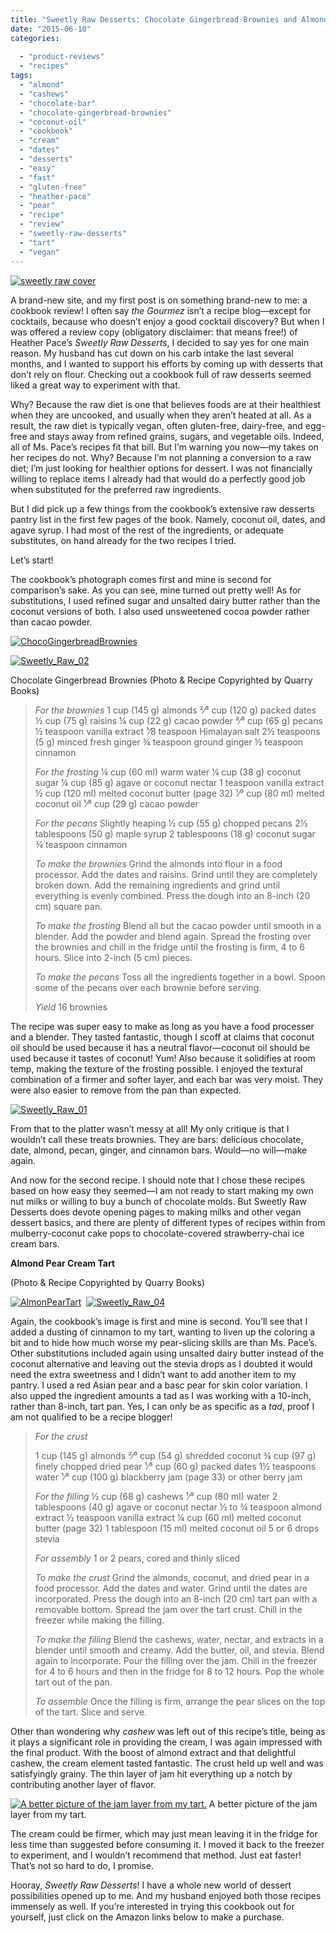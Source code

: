 ```yaml
---
title: "Sweetly Raw Desserts: Chocolate Gingerbread Brownies and Almond Pear Cream Tart Recipes"
date: "2015-06-10"
categories:
  
  - "product-reviews"
  - "recipes"
tags:
  - "almond"
  - "cashews"
  - "chocolate-bar"
  - "chocolate-gingerbread-brownies"
  - "coconut-oil"
  - "cookbook"
  - "cream"
  - "dates"
  - "desserts"
  - "easy"
  - "fast"
  - "gluten-free"
  - "heather-pace"
  - "pear"
  - "recipe"
  - "review"
  - "sweetly-raw-desserts"
  - "tart"
  - "vegan"
---
```


[![sweetly raw cover](http://s3.amazonaws.com/thegourmez-wpmedia/2015/06/sweetly-raw-cover-240x300.jpg)](http://www.amazon.com/gp/product/1592539785/ref=as_li_tl?ie=UTF8&camp=1789&creative=390957&creativeASIN=1592539785&linkCode=as2&tag=thegou07-20&linkId=337YIAFAT2DV26WQ)

A brand-new site, and my first post is on something brand-new to me: a cookbook review! I often say _the Gourmez_ isn’t a recipe blog—except for cocktails, because who doesn’t enjoy a good cocktail discovery? But when I was offered a review copy (obligatory disclaimer: that means free!) of Heather Pace’s _Sweetly Raw Desserts_, I decided to say yes for one main reason. My husband has cut down on his carb intake the last several months, and I wanted to support his efforts by coming up with desserts that don’t rely on flour. Checking out a cookbook full of raw desserts seemed liked a great way to experiment with that.

Why? Because the raw diet is one that believes foods are at their healthiest when they are uncooked, and usually when they aren’t heated at all. As a result, the raw diet is typically vegan, often gluten-free, dairy-free, and egg-free and stays away from refined grains, sugars, and vegetable oils. Indeed, all of Ms. Pace’s recipes fit that bill. But I’m warning you now—my takes on her recipes do not. Why? Because I’m not planning a conversion to a raw diet; I’m just looking for healthier options for dessert. I was not financially willing to replace items I already had that would do a perfectly good job when substituted for the preferred raw ingredients.

But I did pick up a few things from the cookbook’s extensive raw desserts pantry list in the first few pages of the book. Namely, coconut oil, dates, and agave syrup. I had most of the rest of the ingredients, or adequate substitutes, on hand already for the two recipes I tried.

Let’s start!

The cookbook’s photograph comes first and mine is second for comparison’s sake. As you can see, mine turned out pretty well! As for substitutions, I used refined sugar and unsalted dairy butter rather than the coconut versions of both. I also used unsweetened cocoa powder rather than cacao powder.

[![ChocoGingerbreadBrownies](http://s3.amazonaws.com/thegourmez-wpmedia/2015/06/ChocoGingerbreadBrownies-244x300.jpg)](http://s3.amazonaws.com/thegourmez-wpmedia/2015/06/ChocoGingerbreadBrownies.jpg)

[![Sweetly_Raw_02](http://s3.amazonaws.com/thegourmez-wpmedia/2015/06/Sweetly_Raw_02-300x191.jpg)](http://s3.amazonaws.com/thegourmez-wpmedia/2015/06/Sweetly_Raw_02.jpg)

Chocolate Gingerbread Brownies (Photo & Recipe Copyrighted by Quarry Books)

> _For the brownies_ 1 cup (145 g) almonds ²⁄³ cup (120 g) packed dates ½ cup (75 g) raisins ¼ cup (22 g) cacao powder ²⁄³ cup (65 g) pecans ½ teaspoon vanilla extract ¹⁄8 teaspoon Himalayan salt 2½ teaspoons (5 g) minced fresh ginger ¾ teaspoon ground ginger ½ teaspoon cinnamon
>
> _For the frosting_ ¼ cup (60 ml) warm water ¼ cup (38 g) coconut sugar ¼ cup (85 g) agave or coconut nectar 1 teaspoon vanilla extract ½ cup (120 ml) melted coconut butter (page 32) ¹⁄³ cup (80 ml) melted coconut oil ¹⁄³ cup (29 g) cacao powder
>
> _For the pecans_ Slightly heaping ½ cup (55 g) chopped pecans 2½ tablespoons (50 g) maple syrup 2 tablespoons (18 g) coconut sugar ¾ teaspoon cinnamon
>
> _To make the brownies_ Grind the almonds into flour in a food processor. Add the dates and raisins. Grind until they are completely broken down. Add the remaining ingredients and grind until everything is evenly combined. Press the dough into an 8-inch (20 cm) square pan.
>
> _To make the frosting_ Blend all but the cacao powder until smooth in a blender. Add the powder and blend again. Spread the frosting over the brownies and chill in the fridge until the frosting is firm, 4 to 6 hours. Slice into 2-inch (5 cm) pieces.
>
> _To make the pecans_ Toss all the ingredients together in a bowl. Spoon some of the pecans over each brownie before serving.
>
> _Yield_ 16 brownies

The recipe was super easy to make as long as you have a food processer and a blender. They tasted fantastic, though I scoff at claims that coconut oil should be used because it has a neutral flavor—coconut oil should be used because it tastes of coconut! Yum! Also because it solidifies at room temp, making the texture of the frosting possible. I enjoyed the textural combination of a firmer and softer layer, and each bar was very moist. They were also easier to remove from the pan than expected.

[![Sweetly_Raw_01](http://s3.amazonaws.com/thegourmez-wpmedia/2015/06/Sweetly_Raw_01-300x231.jpg)](http://s3.amazonaws.com/thegourmez-wpmedia/2015/06/Sweetly_Raw_01.jpg)

From that to the platter wasn’t messy at all! My only critique is that I wouldn’t call these treats brownies. They are bars: delicious chocolate, date, almond, pecan, ginger, and cinnamon bars. Would—no will—make again.

And now for the second recipe. I should note that I chose these recipes based on how easy they seemed—I am not ready to start making my own nut milks or willing to buy a bunch of chocolate molds. But Sweetly Raw Desserts does devote opening pages to making milks and other vegan dessert basics, and there are plenty of different types of recipes within from mulberry-coconut cake pops to chocolate-covered strawberry-chai ice cream bars.

**Almond Pear Cream Tart**

(Photo & Recipe Copyrighted by Quarry Books)

[![AlmonPearTart](http://s3.amazonaws.com/thegourmez-wpmedia/2015/06/AlmonPearTart-242x300.jpg)](http://s3.amazonaws.com/thegourmez-wpmedia/2015/06/AlmonPearTart.jpg)  [![Sweetly_Raw_04](http://s3.amazonaws.com/thegourmez-wpmedia/2015/06/Sweetly_Raw_04-300x195.jpg)](http://s3.amazonaws.com/thegourmez-wpmedia/2015/06/Sweetly_Raw_04.jpg)

Again, the cookbook’s image is first and mine is second. You’ll see that I added a dusting of cinnamon to my tart, wanting to liven up the coloring a bit and to hide how much worse my pear-slicing skills are than Ms. Pace’s. Other substitutions included again using unsalted dairy butter instead of the coconut alternative and leaving out the stevia drops as I doubted it would need the extra sweetness and I didn’t want to add another item to my pantry. I used a red Asian pear and a basc pear for skin color variation. I also upped the ingredient amounts a tad as I was working with a 10-inch, rather than 8-inch, tart pan. Yes, I can only be as specific as a _tad_, proof I am not qualified to be a recipe blogger!

> _For the crust_
>
> 1 cup (145 g) almonds ²⁄³ cup (54 g) shredded coconut ¾ cup (97 g) finely chopped dried pear ¹⁄³ cup (60 g) packed dates 1½ teaspoons water ¹⁄³ cup (100 g) blackberry jam (page 33) or other berry jam
>
> _For the filling_ ½ cup (68 g) cashews ¹⁄³ cup (80 ml) water 2 tablespoons (40 g) agave or coconut nectar ½ to ¾ teaspoon almond extract ½ teaspoon vanilla extract ¼ cup (60 ml) melted coconut butter (page 32) 1 tablespoon (15 ml) melted coconut oil 5 or 6 drops stevia
>
> _For assembly_ 1 or 2 pears, cored and thinly sliced
>
> _To make the crust_ Grind the almonds, coconut, and dried pear in a food processor. Add the dates and water. Grind until the dates are incorporated. Press the dough into an 8-inch (20 cm) tart pan with a removable bottom. Spread the jam over the tart crust. Chill in the freezer while making the filling.
>
> _To make the filling_ Blend the cashews, water, nectar, and extracts in a blender until smooth and creamy. Add the butter, oil, and stevia. Blend again to incorporate. Pour the filling over the jam. Chill in the freezer for 4 to 6 hours and then in the fridge for 8 to 12 hours. Pop the whole tart out of the pan.
>
> _To assemble_ Once the filling is firm, arrange the pear slices on the top of the tart. Slice and serve.

Other than wondering why _cashew_ was left out of this recipe’s title, being as it plays a significant role in providing the cream, I was again impressed with the final product. With the boost of almond extract and that delightful cashew, the cream element tasted fantastic. The crust held up well and was satisfyingly grainy. The thin layer of jam hit everything up a notch by contributing another layer of flavor.




<div class="caption">

[![A better picture of the jam layer from my tart.](http://s3.amazonaws.com/thegourmez-wpmedia/2015/06/Sweetly_Raw_06-300x200.jpg)](http://s3.amazonaws.com/thegourmez-wpmedia/2015/06/Sweetly_Raw_06.jpg) A better picture of the jam layer from my tart.</div>


The cream could be firmer, which may just mean leaving it in the fridge for less time than suggested before consuming it. I moved it back to the freezer to experiment, and I wouldn’t recommend that method. Just eat faster! That’s not so hard to do, I promise.

Hooray, _Sweetly Raw Desserts_! I have a whole new world of dessert possibilities opened up to me. And my husband enjoyed both those recipes immensely as well. If you’re interested in trying this cookbook out for yourself, just click on the Amazon links below to make a purchase.
